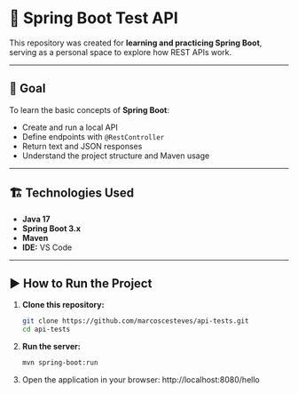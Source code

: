 # 🧪 Spring Boot Test API

This repository was created for **learning and practicing Spring Boot**, serving as a personal space to explore how REST APIs work.

---

## 🚀 Goal

To learn the basic concepts of **Spring Boot**:
- Create and run a local API  
- Define endpoints with `@RestController`  
- Return text and JSON responses  
- Understand the project structure and Maven usage  

---

## 🏗️ Technologies Used

- **Java 17**  
- **Spring Boot 3.x**  
- **Maven**  
- **IDE:** VS Code  

---

## ▶️ How to Run the Project

1. **Clone this repository:**
   ```bash
   git clone https://github.com/marcoscesteves/api-tests.git
   cd api-tests

2. **Run the server:**
   ````bash
   mvn spring-boot:run

3. Open the application in your browser:
   http://localhost:8080/hello

